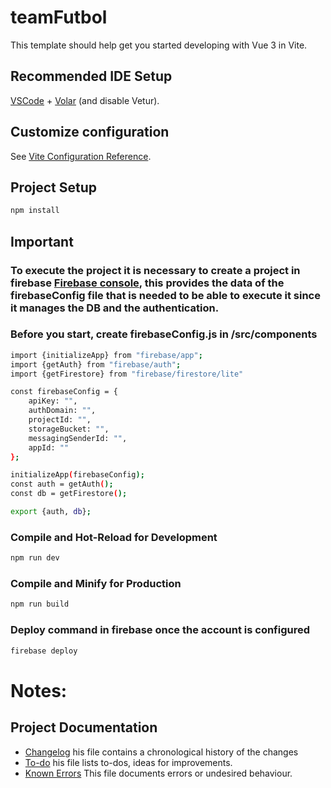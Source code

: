 # teamFutbol

This template should help get you started developing with Vue 3 in Vite.

## Recommended IDE Setup

[VSCode](https://code.visualstudio.com/) + [Volar](https://marketplace.visualstudio.com/items?itemName=Vue.volar) (and disable Vetur).

## Customize configuration

See [Vite Configuration Reference](https://vite.dev/config/).

## Project Setup

```sh
npm install
```

## Important
### To execute the project it is necessary to create a project in firebase [Firebase console](https://console.firebase.google.com/), this provides the data of the firebaseConfig file that is needed to be able to execute it since it manages the DB and the authentication.

### Before you start, create firebaseConfig.js in /src/components

```sh
import {initializeApp} from "firebase/app";
import {getAuth} from "firebase/auth";
import {getFirestore} from "firebase/firestore/lite"

const firebaseConfig = {
    apiKey: "",
    authDomain: "",
    projectId: "",
    storageBucket: "",
    messagingSenderId: "",
    appId: ""
};

initializeApp(firebaseConfig);
const auth = getAuth();
const db = getFirestore();

export {auth, db};
```

### Compile and Hot-Reload for Development

```sh
npm run dev
```

### Compile and Minify for Production

```sh
npm run build
```

### Deploy command in firebase once the account is configured

```sh
firebase deploy
```

# Notes:

## Project Documentation

- [Changelog](CHANGELOG.md) his file contains a chronological history of the changes
- [To-do](TODO.md) his file lists to-dos, ideas for improvements.
- [Known Errors](KNOWN_ISSUES.md) This file documents errors or undesired behaviour.